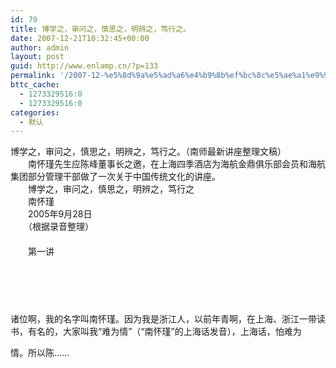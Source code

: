 ```yaml
---
id: 79
title: 博学之，审问之，慎思之，明辨之，笃行之。
date: 2007-12-21T10:32:45+00:00
author: admin
layout: post
guid: http://www.enlamp.cn/?p=133
permalink: '/2007-12-%e5%8d%9a%e5%ad%a6%e4%b9%8b%ef%bc%8c%e5%ae%a1%e9%97%ae%e4%b9%8b%ef%bc%8c%e6%85%8e%e6%80%9d%e4%b9%8b%ef%bc%8c%e6%98%8e%e8%be%a8%e4%b9%8b%ef%bc%8c%e7%ac%83%e8%a1%8c%e4%b9%8b%e3%80%82/'
bttc_cache:
  - 1273329516:0
  - 1273329516:0
categories:
  - 默认
---
```

博学之，审问之，慎思之，明辨之，笃行之。（南师最新讲座整理文稿）   
　　南怀瑾先生应陈峰董事长之邀，在上海四季酒店为海航金鼎俱乐部会员和海航集团部分管理干部做了一次关于中国传统文化的讲座。   
　　博学之，审问之，慎思之，明辨之，笃行之   
　　南怀瑾   
　　2005年9月28日   
　　（根据录音整理）   
　　   
　　第一讲   
　　   
　
  
　
  
诸位啊，我的名字叫南怀瑾。因为我是浙江人，以前年青啊，在上海、浙江一带读书，有名的，大家叫我“难为情”（“南怀瑾”的上海话发音），上海话，怕难为
  
情。所以陈……